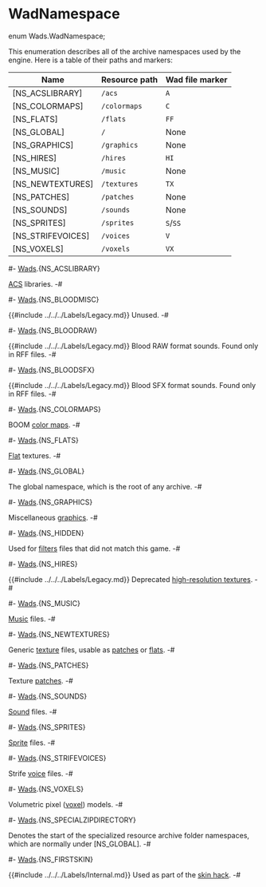 # WadNamespace

[acs]: ../../../Acs.md
[color maps]: ../../../Data/BoomColorMap.md
[filters]: ../../../Concepts/Filters.md
[flats]: ../../../Data/Graphics.md#flats
[graphics]: ../../../Data/Graphics.md
[highres textures]: ../../../Data/HiResTex.md
[music]: ../../../Data/Music.md
[patches]: ../../../Data/Graphics.md#patches
[skins]: ../../../Concepts/Skins.md
[sounds]: ../../../Data/Sounds.md
[sprites]: ../../../Data/Graphics.md#sprites
[textures]: ../../../Data/Graphics.md#textures
[voices]: ../../../Data/Voices.md
[voxels]: ../../../Data/Voxels.md

[Wads]: Wads.md

<!-- api-declaration -->
enum Wads.WadNamespace;

<!-- api-definition -->
This enumeration describes all of the archive namespaces used by the
engine. Here is a table of their paths and markers:

| Name              | Resource path | Wad file marker |
| ----              | ------------- | --------------- |
| [NS_ACSLIBRARY]   | `/acs`        | `A`             |
| [NS_COLORMAPS]    | `/colormaps`  | `C`             |
| [NS_FLATS]        | `/flats`      | `FF`            |
| [NS_GLOBAL]       | `/`           | None            |
| [NS_GRAPHICS]     | `/graphics`   | None            |
| [NS_HIRES]        | `/hires`      | `HI`            |
| [NS_MUSIC]        | `/music`      | None            |
| [NS_NEWTEXTURES]  | `/textures`   | `TX`            |
| [NS_PATCHES]      | `/patches`    | None            |
| [NS_SOUNDS]       | `/sounds`     | None            |
| [NS_SPRITES]      | `/sprites`    | `S`/`SS`        |
| [NS_STRIFEVOICES] | `/voices`     | `V`             |
| [NS_VOXELS]       | `/voxels`     | `VX`            |

<!-- api-variants -->
#-
[Wads].{NS_ACSLIBRARY}

[ACS][acs] libraries.
-#

#-
[Wads].{NS_BLOODMISC}

{{#include ../../../Labels/Legacy.md}} Unused.
-#

#-
[Wads].{NS_BLOODRAW}

{{#include ../../../Labels/Legacy.md}} Blood RAW format sounds. Found
only in RFF files.
-#

#-
[Wads].{NS_BLOODSFX}

{{#include ../../../Labels/Legacy.md}} Blood SFX format sounds. Found
only in RFF files.
-#

#-
[Wads].{NS_COLORMAPS}

BOOM [color maps].
-#

#-
[Wads].{NS_FLATS}

[Flat][flats] textures.
-#

#-
[Wads].{NS_GLOBAL}

The global namespace, which is the root of any archive.
-#

#-
[Wads].{NS_GRAPHICS}

Miscellaneous [graphics].
-#

#-
[Wads].{NS_HIDDEN}

Used for [filters] files that did not match this game.
-#

#-
[Wads].{NS_HIRES}

{{#include ../../../Labels/Legacy.md}} Deprecated [high-resolution
textures][highres textures].
-#

#-
[Wads].{NS_MUSIC}

[Music][music] files.
-#

#-
[Wads].{NS_NEWTEXTURES}

Generic [texture][textures] files, usable as [patches] or [flats].
-#

#-
[Wads].{NS_PATCHES}

Texture [patches].
-#

#-
[Wads].{NS_SOUNDS}

[Sound][sounds] files.
-#

#-
[Wads].{NS_SPRITES}

[Sprite][sprites] files.
-#

#-
[Wads].{NS_STRIFEVOICES}

Strife [voice][voices] files.
-#

#-
[Wads].{NS_VOXELS}

Volumetric pixel ([voxel][voxels]) models.
-#

#-
[Wads].{NS_SPECIALZIPDIRECTORY}

Denotes the start of the specialized resource archive folder
namespaces, which are normally under [NS_GLOBAL].
-#

#-
[Wads].{NS_FIRSTSKIN}

{{#include ../../../Labels/Internal.md}} Used as part of the [skin
hack][skins].
-#
